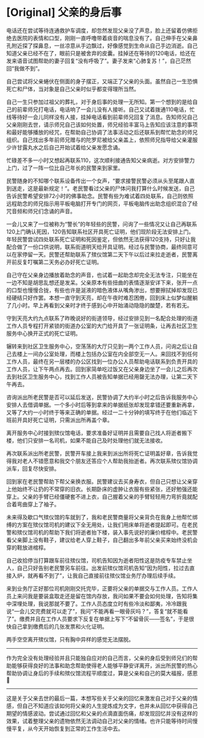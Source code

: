 # [Original] 父亲的身后事


电话还在尝试等待连通救护车调度，却忽然发现父亲没了声息，脸上还留着仿佛拒绝去医院的表情和口型，刚刚一直呼噜带着痰音的喘息没有了。自己伸手在父亲鼻孔附近探了探鼻息，一丝凉意从手边飘过，好像感觉到生命从自己手边消逝。自己知道父亲已经不在了，眼前只是被舍弃的皮囊。挂掉还在等待的120电话，给还在发来语音试图帮助的妻子回复“没有呼吸了”。妻子发来“心肺复苏！”，自己茫然回“我做不到”。

自己尝试将父亲蜷伏在侧面的身子摆正，又端正了父亲的头面。虽然自己一生恐惧死亡和尸体，当对象是自己父亲时似乎都变得理所当然。

自己一生只参加过祖父的葬礼，对于身后事的处理一无所知。第一个想到的是给自己的前辈师兄打电话，电话响了一会儿没有人接听。自己又试着拨通110电话，忙线等待好一会儿同样没有人接，挂掉电话看到前辈师兄回复了消息。告知师兄自己父亲刚刚去世，请示师兄自己该如何处置，师兄经验丰富马上告知应该注意的事项和最好能够播放的经咒，在帮助自己协调了法事活动之后还联系到帮忙助念的师兄组织。自己找出多年前师兄赠与的陀罗尼被给父亲盖上，依照师兄指导给父亲灌服少许甘露丸水之后自己开始试着给父亲发愿念诵。

忙碌差不多一小时又想起再联系110，这次顺利接通告知父亲病逝。对方安排警力上门，过了一阵一位比自己年长的民警来到家里。

民警随身的不知哪个联系设备传出一个女声，“要求接警民警必须从头至尾跟人直到送走，这是最新规定！”。老民警看过父亲的尸体问我打算什么时候发送，自己告诉民警希望安排72小时的佛事助念。民警有些为难试着四处联系，自己则依照远程助念的师兄指示用平板电脑打开专门的网页，平板电脑传出助念组织混合了经咒音频和师兄们念诵的声音。

一会儿又来了一位被称为“警长”的年轻些的民警，问询了一些情况又让自己再联系120上门确认死因，120告知联系社区开具死亡证明，他们现阶段无法安排上门。年轻民警尝试四处联系死亡证明和死因鉴定，但依然无法获得120支持，只好让我配合做了一份口供说明，联系街道明天给开具证明。经过与民警协商，最终同意可以在家停留一天。民警还帮助联系了殡仪馆第二天下午以后过来拉走逝者，民警离开前反复叮嘱第二天务必办好死亡证明。

自己守在父亲身边播放着助念的声音，也试着一起助念却完全无法专注，只能坐在一边不知是胡思乱想还是发呆。父亲原本有些扭曲的表情逐渐安详下来，张开一点的口型也慢慢合拢，有些也许是涎液的暗色液体从嘴角渗出，想要擦拭掉却发现已经硬结只好作罢。本想一直守到天亮，却在午夜时难忍困倦，回到床上似梦似醒躺了几小时。早上再看到父亲时才终于感到心中开始涌动隐隐的酸楚，若有若无。

守到天亮大约九点联系了昨晚说好的街道领导，经过安排见到一名配合处理的街道工作人员专程打开紧锁的街道办公室的大门给开具了一张证明条，让再去社区卫生服务中心换开正式的死亡证明。

辗转来到社区卫生服务中心，空荡荡的大厅只见到一两个工作人员，问询之后让自己去楼上一间办公室处理，而楼上包括办公室在内全部空无一人。来回找不到任何工作人员，最终在另一层楼的办公区找到一位办公人员帮助电话联系到负责开具的工作人员，让下午两点再去。回到家简单吃过饭又在父亲身边坐了一会儿之后再次去到社区卫生服务中心，找到工作人员被告知单据已经用罄无法办理，让第二天下午再去。

咨询派出所老民警是否可以延后发送，民警协调了大约半小时之后告诉我服务中心安排人去借调单据。一个多小时后等到拿来的单据纸张却发现拿错还要重新再拿，又等了大约一小时终于等来正确的单据。经过一二十分钟的填写终于在他们临近下班前开具好死亡证明，只需派出所再盖个章。

离开服务中心时接到殡仪馆电话，要求准备好证明并且需要自己找人将逝者搬下楼，他们只安排一名司机，如果不能自己及时处理他们就无法接收。

再次联系派出所老民警，民警开车接上我来到派出所将死亡证明盖好章，告诉我觉得我对老人不错愿意和我交个朋友还答应个人帮助我抬逝者。再次联系殡仪馆协调派车，回复尽快安排。

回到家在老民警帮助下帮父亲换衣服。民警建议去买身寿衣，但自己只想让父亲穿上他始终不让扔的不常穿的旧衣。长期卧床的虚肿让衣服有些紧张，还好勉强还能穿上。父亲的手臂已经僵硬套不进上衣，自己握着父亲的手臂轻轻用力弯折竟就配合着弯曲穿上了袖子。

未来得及歇口气殡仪馆的车就到了，我和老民警商量将父亲背负在我身上他帮忙绑缚的方案在殡仪馆司机的建议下全无用处，让我们用床单将逝者提起即可。在老民警和殡仪馆司机的帮助下我们将逝者抬下楼，装入事先说好的廉价棺椁中。老民警看父亲脚上没有鞋子，建议给老人穿上鞋子，自己翻出多年前父亲买来始终没机会穿的鞋放进棺椁。

自己收拾停当打算跟车前往殡仪馆，司机告知因为逝者阳性这是防疫专车禁止坐人，自己只好告别老民警另车前往。出发前殡仪馆司机告知“因为阳性，拉过去直接入炉，就再看不到了”，让我自己直接前往殡仪馆业务厅办理后续手续。

来到业务厅正好那位司机刚刚交托完毕，正要将父亲的单据交与工作人员。工作人员上来问我是要装盒取走还是留在馆内存放，我问如果不要会如何处理，告知将集中深埋处理，我说那就不要了。工作人员态度立时有些冷淡和鄙夷，冷冷跟我说“一会儿交完费就可以走了”，我问“不能再看一眼骨灰吗？”，答复“就不能看了”。缴费并且在工作人员要求下反复在单据上写下“不留骨灰——签名”，于是很快自己拿到缴费后的几张发票和火化证明。

两手空空离开殡仪馆，只有胸中异样的感觉无法摆脱。

----

作为完全没有处理经验并且只能独自应对的自己而言，父亲的身后受到师兄们的帮助能够获得良好的法事和助念帮助使得老人能够平静安详离开，派出所民警的热心帮助协调让身后的手续和殡仪馆流程平顺度过，算是父亲和自己的莫大福报，感恩🙏

----

这是关于父亲去世的最后一篇，本想写些关于父亲的回忆来激发自己对于父亲的情感，但自己不知道应该如何将父亲的人生提炼成为文字，也并未从回忆中获得自己期望的情感波动。尝试通过回忆和父亲的点滴直面伤痛，却发现回忆并没有这样的效果，试着整理父亲的遗物依然无法调动自己对父亲的情绪。也许只能等待时间慢慢平复，从今天开始恢复到正常的工作生活中去。
